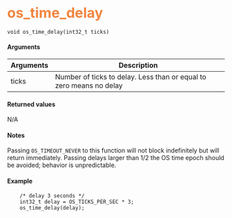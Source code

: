 ## <font color="F2853F" style="font-size:24pt">os_time_delay</font>

```no-highlight
void os_time_delay(int32_t ticks) 
```

#### Arguments

| Arguments | Description |
|-----------|-------------|
| ticks |  Number of ticks to delay. Less than or equal to zero means no delay  |

#### Returned values

N/A

#### Notes 

Passing `OS_TIMEOUT_NEVER` to this function will not block indefinitely but will return immediately.  Passing delays larger than 1/2 the OS time epoch should be avoided; behavior is unpredictable.

#### Example

<Add text to set up the context for the example here>

```no-highlight
    /* delay 3 seconds */
    int32_t delay = OS_TICKS_PER_SEC * 3;
    os_time_delay(delay);
```


